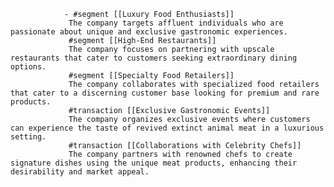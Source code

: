 				- #segment [[Luxury Food Enthusiasts]]
				 The company targets affluent individuals who are passionate about unique and exclusive gastronomic experiences.
				 #segment [[High-End Restaurants]]
				 The company focuses on partnering with upscale restaurants that cater to customers seeking extraordinary dining options.
				 #segment [[Specialty Food Retailers]]
				 The company collaborates with specialized food retailers that cater to a discerning customer base looking for premium and rare products.
				 #transaction [[Exclusive Gastronomic Events]]
				 The company organizes exclusive events where customers can experience the taste of revived extinct animal meat in a luxurious setting.
				 #transaction [[Collaborations with Celebrity Chefs]]
				 The company partners with renowned chefs to create signature dishes using the unique meat products, enhancing their desirability and market appeal.


